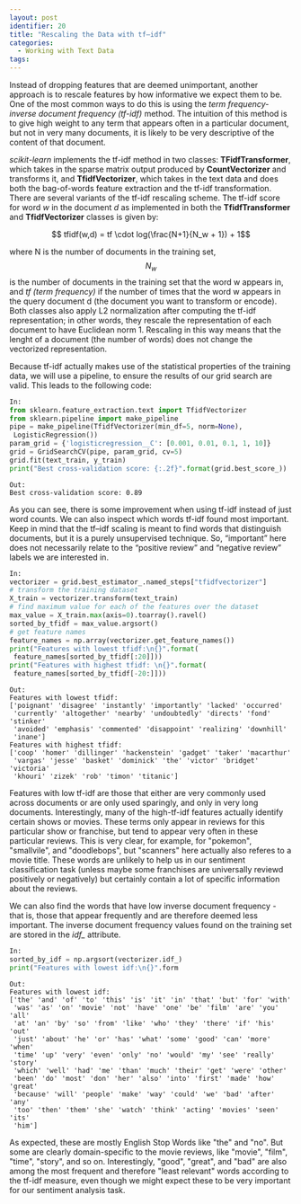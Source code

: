 ```yaml
---
layout: post
identifier: 20
title: "Rescaling the Data with tf–idf"
categories:
  - Working with Text Data
tags:
---
```


Instead of dropping features that are deemed unimportant, another approach is to rescale features by how informative we expect them to be. One of the most common ways to do this is using the *term frequency-inverse document frequency (tf-idf)* method. The intuition of this method is to give high weight to any term that appears often in a particular document, but not in very many documents, it is likely to be very descriptive of the content of that document.

*scikit-learn* implements the tf-idf method in two classes: **TFidfTransformer**, which takes in the sparse matrix output produced by **CountVectorizer** and transforms it, and **TfidfVectorizer**, which takes in the text data and does both the bag-of-words feature extraction and the tf-idf transformation. There are several variants of the tf-idf rescaling scheme. The tf-idf score for word *w* in the document *d* as implemented in both the **TfidfTransformer** and **TfidfVectorizer** classes is given by:

$$ tfidf(w,d) = tf \cdot log(\frac{N+1}{N_w + 1}) + 1$$

where N is the number of documents in the training set, $$N_w$$ is the number of documents in the training set that the word w appears in, and *tf (term frequency)* if the number of times that the word w appears in the query document d (the document you want to transform or encode). Both classes also apply L2 normalization after computing the tf-idf representation; in other words, they rescale the representation of each document to have Euclidean norm 1. Rescaling in this way means that the lenght of a document (the number of words) does not change the vectorized representation.

Because tf-idf actually makes use of the statistical properties of the training data, we will use a pipeline, to ensure the results of our grid search are valid. This leads to the following code:

```python
In:
from sklearn.feature_extraction.text import TfidfVectorizer
from sklearn.pipeline import make_pipeline
pipe = make_pipeline(TfidfVectorizer(min_df=5, norm=None),
 LogisticRegression())
param_grid = {'logisticregression__C': [0.001, 0.01, 0.1, 1, 10]}
grid = GridSearchCV(pipe, param_grid, cv=5)
grid.fit(text_train, y_train)
print("Best cross-validation score: {:.2f}".format(grid.best_score_))
```

```text
Out:
Best cross-validation score: 0.89
```

As you can see, there is some improvement when using tf-idf instead of just word counts. We can also inspect which words tf-idf found most important. Keep in mind that the tf–idf scaling is meant to find words that distinguish documents, but it is a purely unsupervised technique. So, “important” here does not necessarily relate to the “positive review” and “negative review” labels we are interested in.

```python
In:
vectorizer = grid.best_estimator_.named_steps["tfidfvectorizer"]
# transform the training dataset
X_train = vectorizer.transform(text_train)
# find maximum value for each of the features over the dataset
max_value = X_train.max(axis=0).toarray().ravel()
sorted_by_tfidf = max_value.argsort()
# get feature names
feature_names = np.array(vectorizer.get_feature_names())
print("Features with lowest tfidf:\n{}".format(
 feature_names[sorted_by_tfidf[:20]]))
print("Features with highest tfidf: \n{}".format(
 feature_names[sorted_by_tfidf[-20:]]))
```

```text
Out:
Features with lowest tfidf:
['poignant' 'disagree' 'instantly' 'importantly' 'lacked' 'occurred'
 'currently' 'altogether' 'nearby' 'undoubtedly' 'directs' 'fond' 'stinker'
 'avoided' 'emphasis' 'commented' 'disappoint' 'realizing' 'downhill'
 'inane']
Features with highest tfidf:
['coop' 'homer' 'dillinger' 'hackenstein' 'gadget' 'taker' 'macarthur'
 'vargas' 'jesse' 'basket' 'dominick' 'the' 'victor' 'bridget' 'victoria'
 'khouri' 'zizek' 'rob' 'timon' 'titanic']
```

Features with low tf-idf are those that either are very commonly used across documents or are only used sparingly, and only in very long documents. Interestingly, many of the high-tf-idf features actually identify certain shows or movies. These terms only appear in reviews for this particular show or franchise, but tend to appear very often in these particular reviews. This is very clear, for example, for "pokemon", "smallvile", and "doodlebops", but "scanners" here actually also referes to a movie title. These words are unlikely to help us in our sentiment classification task (unless maybe some franchises are universally reviewd positively or negatively) but certainly contain a lot of specific information about the reviews.

We can also find the words that have low inverse document frequency - that is, those that appear frequently and are therefore deemed less important. The inverse document frequency values found on the training set are stored in the *idf_* attribute.

```python
In:
sorted_by_idf = np.argsort(vectorizer.idf_)
print("Features with lowest idf:\n{}".form
```

```text
Out:
Features with lowest idf:
['the' 'and' 'of' 'to' 'this' 'is' 'it' 'in' 'that' 'but' 'for' 'with'
 'was' 'as' 'on' 'movie' 'not' 'have' 'one' 'be' 'film' 'are' 'you' 'all'
 'at' 'an' 'by' 'so' 'from' 'like' 'who' 'they' 'there' 'if' 'his' 'out'
 'just' 'about' 'he' 'or' 'has' 'what' 'some' 'good' 'can' 'more' 'when'
 'time' 'up' 'very' 'even' 'only' 'no' 'would' 'my' 'see' 'really' 'story'
 'which' 'well' 'had' 'me' 'than' 'much' 'their' 'get' 'were' 'other'
 'been' 'do' 'most' 'don' 'her' 'also' 'into' 'first' 'made' 'how' 'great'
 'because' 'will' 'people' 'make' 'way' 'could' 'we' 'bad' 'after' 'any'
 'too' 'then' 'them' 'she' 'watch' 'think' 'acting' 'movies' 'seen' 'its'
 'him']
```

As expected, these are mostly English Stop Words like "the" and "no". But some are clearly domain-specific to the movie reviews, like "movie", "film", "time", "story", and so on. Interestingly, "good", "great", and "bad" are also among the most frequent and therefore "least relevant" words according to the tf-idf measure, even though we might expect these to be very important for our sentiment analysis task.